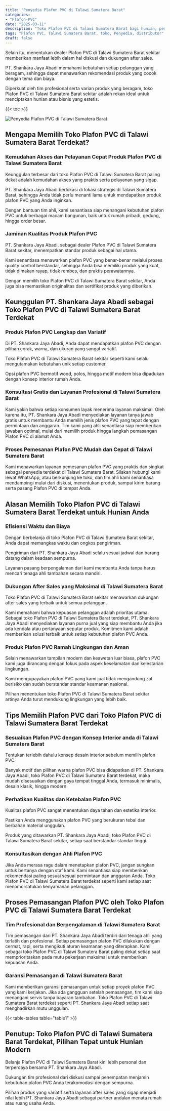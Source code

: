 ```yaml
---
title: "Penyedia Plafon PVC di Talawi Sumatera Barat"
categories: 
- "Plafon-PVC"
date: "2025-03-11"
description: "Toko Plafon PVC di Talawi Sumatera Barat bagi hunian, perkantoran, serta toko. Produk berkualitas, variasi motif, variasi warna menarik, beserta servis penempatan dikerjakan oleh teknisi profesional dan kepastian resmi!|Layanan distribusi Plafon PVC di Talawi Sumatera Barat bagi kebutuhan rumah, perkantoran, maupun gerai, beserta material terbaik dan instalasi oleh tenaga ahli berpengalaman dan kepastian resmi.|Solusi Plafon PVC di Talawi Sumatera Barat yang terpercaya bagi rumah, perkantoran, serta ritel, dengan material terbaik dan pemasangan dikerjakan oleh tenaga ahli profesional serta garansi resmi.|Penjualan Plafon PVC di Talawi Sumatera Barat bagi tempat tinggal, perkantoran, dan toko, beserta plafon berkualitas dan pemasangan ditangani oleh tim ahli, dilengkapi dengan garansi resmi.}"
tags: "Plafon PVC, Talawi Sumatera Barat, toko, Penyedia, distributor"
draft: false
---
```


Selain itu, menentukan dealer Plafon PVC di Talawi Sumatera Barat sekitar memberikan manfaat lebih dalam hal diskusi dan dukungan after sales.

PT. Shankara Jaya Abadi memahami kebutuhan setiap pelanggan yang beragam, sehingga dapat menawarkan rekomendasi produk yang cocok dengan tema dan biaya.

Diperkuat oleh tim profesional serta varian produk yang beragam, toko Plafon PVC di Talawi Sumatera Barat sekitar adalah rekan ideal untuk menciptakan hunian atau bisnis yang estetis.

{{< toc >}}

![Penyedia Plafon PVC di Talawi Sumatera Barat](/images/Plafon-PVC/Penyedia-Plafon-PVC-di-Talawi-Sumatera-Barat.png)


## Mengapa Memilih Toko Plafon PVC di Talawi Sumatera Barat Terdekat?

### Kemudahan Akses dan Pelayanan Cepat Produk Plafon PVC di Talawi Sumatera Barat

Keunggulan terbesar dari toko Plafon PVC di Talawi Sumatera Barat paling dekat adalah kemudahan akses yang praktis serta pelayanan yang sigap.

PT. Shankara Jaya Abadi berlokasi di lokasi strategis di Talawi Sumatera Barat, sehingga Anda tidak perlu menanti lama untuk mendapatkan produk plafon PVC yang Anda inginkan.

Dengan bantuan tim ahli, kami senantiasa siap menangani kebutuhan plafon PVC untuk berbagai macam bangunan, baik untuk rumah pribadi, gedung, hingga order besar.

### Jaminan Kualitas Produk Plafon PVC

PT. Shankara Jaya Abadi, sebagai dealer Plafon PVC di Talawi Sumatera Barat sekitar, menempatkan standar produk sebagai hal utama.

Kami senantiasa menawarkan plafon PVC yang benar-benar melalui proses quality control berstandar, sehingga Anda bisa memiliki produk yang kuat, tidak dimakan rayap, tidak rembes, dan praktis perawatannya.

Dengan memilih toko Plafon PVC di Talawi Sumatera Barat sekitar, Anda juga bisa memastikan originalitas dan sertifikat produk yang diberikan.

## Keunggulan PT. Shankara Jaya Abadi sebagai Toko Plafon PVC di Talawi Sumatera Barat Terdekat

### Produk Plafon PVC Lengkap dan Variatif

Di PT. Shankara Jaya Abadi, Anda dapat mendapatkan plafon PVC dengan pilihan corak, warna, dan ukuran yang sangat variatif.

Toko Plafon PVC di Talawi Sumatera Barat sekitar seperti kami selalu mengutamakan kebutuhan unik setiap customer.

Opsi plafon PVC bermotif wood, polos, hingga motif modern bisa dipadukan dengan konsep interior rumah Anda.

### Konsultasi Gratis dan Layanan Profesional di Talawi Sumatera Barat

Kami yakin bahwa setiap konsumen layak menerima layanan maksimal. Oleh karena itu, PT. Shankara Jaya Abadi menyediakan layanan tanya jawab gratis untuk membantu Anda memilih jenis plafon PVC yang tepat dengan permintaan dan anggaran. Tim kami yang ahli senantiasa siap memberikan jawaban optimal, mulai dari memilih produk hingga langkah pemasangan Plafon PVC di alamat Anda.

### Proses Pemesanan Plafon PVC Mudah dan Cepat di Talawi Sumatera Barat

Kami menawarkan layanan pemesanan plafon PVC yang praktis dan singkat sebagai penyedia terdekat di Talawi Sumatera Barat. Silakan hubungi kami lewat WhatsApp, atau berkunjung ke toko, dan tim ahli kami senantiasa mendampingi mulai dari diskusi, menentukan produk, sampai kirim barang serta pasang Plafon PVC di tempat Anda.

## Alasan Memilih Toko Plafon PVC di Talawi Sumatera Barat Terdekat untuk Hunian Anda

### Efisiensi Waktu dan Biaya

Dengan berbelanja di toko Plafon PVC di Talawi Sumatera Barat sekitar, Anda dapat memangkas waktu dan ongkos pengiriman.

Pengiriman dari PT. Shankara Jaya Abadi selalu sesuai jadwal dan barang datang dalam keadaan sempurna.

Layanan pasang berpengalaman dari kami membantu Anda tanpa harus mencari tenaga ahli tambahan secara mandiri.

### Dukungan After Sales yang Maksimal di Talawi Sumatera Barat

Toko Plafon PVC di Talawi Sumatera Barat sekitar menawarkan dukungan after sales yang terbaik untuk semua pelanggan.

Kami memahami bahwa kepuasan pelanggan adalah prioritas utama. Sebagai toko Plafon PVC di Talawi Sumatera Barat terdekat, PT. Shankara Jaya Abadi menyediakan layanan purna jual yang siap membantu Anda jika ada kendala atau pertanyaan seputar produk. Komitmen kami adalah memberikan solusi terbaik untuk setiap kebutuhan plafon PVC Anda.

### Produk Plafon PVC Ramah Lingkungan dan Aman

Selain menawarkan tampilan modern dan keawetan luar biasa, plafon PVC kami juga dirancang dengan fokus pada aspek keselamatan dan kelestarian lingkungan.

Kami mengupayakan plafon PVC yang kami jual tidak mengandung zat berisiko dan sudah berstandar standar keamanan nasional.

Pilihan menentukan toko Plafon PVC di Talawi Sumatera Barat sekitar artinya Anda turut mendukung lingkungan yang lebih baik.

## Tips Memilih Plafon PVC dari Toko Plafon PVC di Talawi Sumatera Barat Terdekat

### Sesuaikan Plafon PVC dengan Konsep Interior anda di Talawi Sumatera Barat

Tentukan terlebih dahulu konsep desain interior sebelum memilih plafon PVC.

Banyak motif dan pilihan warna plafon PVC bisa didapatkan di PT. Shankara Jaya Abadi, toko Plafon PVC di Talawi Sumatera Barat terdekat, maka mudah disesuaikan dengan gaya tempat tinggal Anda, termasuk minimalis, desain klasik, hingga modern.

### Perhatikan Kualitas dan Ketebalan Plafon PVC

Kualitas plafon PVC sangat menentukan daya tahan dan estetika interior.

Pastikan Anda menggunakan plafon PVC yang berukuran tebal dan berbahan material unggulan.

Produk yang ditawarkan PT. Shankara Jaya Abadi, toko Plafon PVC di Talawi Sumatera Barat sekitar, setiap saat berstandar standar tinggi.

### Konsultasikan dengan Ahli Plafon PVC

Jika Anda merasa ragu dalam menetapkan plafon PVC, jangan sungkan untuk bertanya dengan staf kami. Kami senantiasa siap memberikan rekomendasi paling sesuai sesuai permintaan dan anggaran Anda. Toko Plafon PVC di Talawi Sumatera Barat terdekat seperti kami setiap saat menomorsatukan kenyamanan pelanggan.

## Proses Pemasangan Plafon PVC oleh Toko Plafon PVC di Talawi Sumatera Barat Terdekat

### Tim Profesional dan Berpengalaman di Talawi Sumatera Barat

Tim pemasangan dari PT. Shankara Jaya Abadi terdiri dari tenaga ahli yang terlatih dan profesional. Setiap pemasangan plafon PVC dilakukan dengan cermat, rapi, serta mengikuti aturan keamanan yang diterapkan. Kami sebagai toko Plafon PVC di Talawi Sumatera Barat paling dekat setiap saat memprioritaskan pada mutu pekerjaan maksimal untuk memberikan kepuasan Anda.

### Garansi Pemasangan di Talawi Sumatera Barat

Kami memberikan garansi pemasangan untuk setiap proyek plafon PVC yang kami kerjakan. Jika ada gangguan setelah pemasangan, tim kami siap menangani servis tanpa bayaran tambahan. Toko Plafon PVC di Talawi Sumatera Barat terdekat seperti PT. Shankara Jaya Abadi setiap saat menghadirkan mutu unggulan.

{{< table-tables table="table1" >}}

## Penutup: Toko Plafon PVC di Talawi Sumatera Barat Terdekat, Pilihan Tepat untuk Hunian Modern

Belanja Plafon PVC di Talawi Sumatera Barat kini lebih personal dan terpercaya bersama PT. Shankara Jaya Abadi.

Dukungan tim profesional dari diskusi sampai penempatan menjamin kebutuhan plafon PVC Anda terakomodasi dengan sempurna.

Pilihan produk yang variatif serta layanan after sales yang sigap menjadi nilai lebih PT. Shankara Jaya Abadi sebagai partner andalan menata rumah atau ruang usaha Anda.